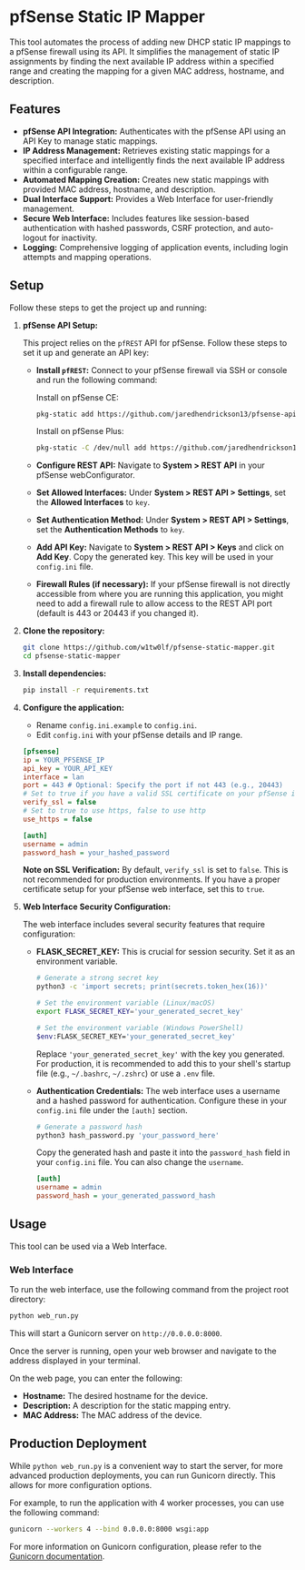 # pfSense Static IP Mapper

This tool automates the process of adding new DHCP static IP mappings to a pfSense firewall using its API. It simplifies the management of static IP assignments by finding the next available IP address within a specified range and creating the mapping for a given MAC address, hostname, and description.

## Features

* **pfSense API Integration:** Authenticates with the pfSense API using an API Key to manage static mappings.
* **IP Address Management:** Retrieves existing static mappings for a specified interface and intelligently finds the next available IP address within a configurable range.
* **Automated Mapping Creation:** Creates new static mappings with provided MAC address, hostname, and description.
* **Dual Interface Support:** Provides a Web Interface for user-friendly management.
* **Secure Web Interface:** Includes features like session-based authentication with hashed passwords, CSRF protection, and auto-logout for inactivity.
* **Logging:** Comprehensive logging of application events, including login attempts and mapping operations.

## Setup

Follow these steps to get the project up and running:

1. **pfSense API Setup:**

    This project relies on the `pfREST` API for pfSense. Follow these steps to set it up and generate an API key:

    * **Install `pfREST`:**
        Connect to your pfSense firewall via SSH or console and run the following command:

        Install on pfSense CE:

        ```bash
        pkg-static add https://github.com/jaredhendrickson13/pfsense-api/releases/latest/download/pfSense-2.8.0-pkg-RESTAPI.pkg
        ```

        Install on pfSense Plus:

        ```bash
        pkg-static -C /dev/null add https://github.com/jaredhendrickson13/pfsense-api/releases/latest/download/pfSense-24.11-pkg-RESTAPI.pkg
        ```

    * **Configure REST API:**
        Navigate to **System > REST API** in your pfSense webConfigurator.

    * **Set Allowed Interfaces:**
        Under **System > REST API > Settings**, set the **Allowed Interfaces** to `key`.

    * **Set Authentication Method:**
        Under **System > REST API > Settings**, set the **Authentication Methods** to `key`.

    * **Add API Key:**
        Navigate to **System > REST API > Keys** and click on **Add Key**. Copy the generated key. This key will be used in your `config.ini` file.

    * **Firewall Rules (if necessary):**
        If your pfSense firewall is not directly accessible from where you are running this application, you might need to add a firewall rule to allow access to the REST API port (default is 443 or 20443 if you changed it).

2. **Clone the repository:**

    ```bash
    git clone https://github.com/w1tw0lf/pfsense-static-mapper.git
    cd pfsense-static-mapper
    ```

3. **Install dependencies:**

    ```bash
    pip install -r requirements.txt
    ```

4. **Configure the application:**

    * Rename `config.ini.example` to `config.ini`.
    * Edit `config.ini` with your pfSense details and IP range.

    ```ini
    [pfsense]
    ip = YOUR_PFSENSE_IP
    api_key = YOUR_API_KEY
    interface = lan
    port = 443 # Optional: Specify the port if not 443 (e.g., 20443)
    # Set to true if you have a valid SSL certificate on your pfSense instance
    verify_ssl = false
    # Set to true to use https, false to use http
    use_https = false

    [auth]
    username = admin
    password_hash = your_hashed_password
    ```

    **Note on SSL Verification:** By default, `verify_ssl` is set to `false`. This is not recommended for production environments. If you have a proper certificate setup for your pfSense web interface, set this to `true`.

5. **Web Interface Security Configuration:**

    The web interface includes several security features that require configuration:

    * **FLASK_SECRET_KEY:** This is crucial for session security. Set it as an environment variable.

        ```bash
        # Generate a strong secret key
        python3 -c 'import secrets; print(secrets.token_hex(16))'

        # Set the environment variable (Linux/macOS)
        export FLASK_SECRET_KEY='your_generated_secret_key'

        # Set the environment variable (Windows PowerShell)
        $env:FLASK_SECRET_KEY='your_generated_secret_key'
        ```

        Replace `'your_generated_secret_key'` with the key you generated. For production, it is recommended to add this to your shell's startup file (e.g., `~/.bashrc`, `~/.zshrc`) or use a `.env` file.

    * **Authentication Credentials:** The web interface uses a username and a hashed password for authentication. Configure these in your `config.ini` file under the `[auth]` section.

        ```bash
        # Generate a password hash
        python3 hash_password.py 'your_password_here'
        ```

        Copy the generated hash and paste it into the `password_hash` field in your `config.ini` file. You can also change the `username`.

        ```ini
        [auth]
        username = admin
        password_hash = your_generated_password_hash
        ```

## Usage

This tool can be used via a Web Interface.

### Web Interface

To run the web interface, use the following command from the project root directory:

```bash
python web_run.py
```

This will start a Gunicorn server on `http://0.0.0.0:8000`.

Once the server is running, open your web browser and navigate to the address displayed in your terminal.

On the web page, you can enter the following:

* **Hostname:** The desired hostname for the device.
* **Description:** A description for the static mapping entry.
* **MAC Address:** The MAC address of the device.

## Production Deployment

While `python web_run.py` is a convenient way to start the server, for more advanced production deployments, you can run Gunicorn directly. This allows for more configuration options.

For example, to run the application with 4 worker processes, you can use the following command:

```bash
gunicorn --workers 4 --bind 0.0.0.0:8000 wsgi:app
```

For more information on Gunicorn configuration, please refer to the [Gunicorn documentation](https://gunicorn.org/).
